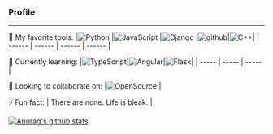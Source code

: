 <!--
Here are some ideas to get you started:
- 🔭 I’m currently working on ...
- 🌱 I’m currently learning ...
- 👯 I’m looking to collaborate on ...
- 🤔 I’m looking for help with ...
- 💬 Ask me about ...
- 📫 How to reach me: ...
- 😄 Pronouns: ...
- ⚡ Fun fact: ...
-->

<h3>Profile</h3>

___

🔭 My favorite tools:
|![Python](https://img.shields.io/badge/-Python-000000?style=flat-square&logo=Python&logoColor=Blue) |![JavaScript](https://img.shields.io/badge/-JavaScript-000001?style=flat-square&logo=JavaScript&logoColor=Green) |![Django](https://img.shields.io/badge/-Django-000000?style=flat-square&logo=Django&logoColor=White) |![github](https://img.shields.io/badge/-GitHub-181717?style=flat-square&logo=GitHub&logoColor=Blue)|![C++](https://img.shields.io/badge/-C++-181717?style=flat-square&logo=C++&logoColor=Blue)|
| ------ | ------ | ------ | ------ |

🌱 Currently learning:
|![TypeScript](https://img.shields.io/badge/-TypeScript-000000?style=flat-square&logo=TypeScript&logoColor=Blue)|![Angular](https://img.shields.io/badge/-Angular-000000?style=flat-square&logo=Angular&logoColor=Blue)|![Flask](https://img.shields.io/badge/-Flask-000000?style=flat-square&logo=Flask&logoColor=Blue)|
| ----- | ----- | ----- |


👯 Looking to collaborate on:
|![OpenSource](https://img.shields.io/badge/-Opensource-181717?style=flat-square&logo=opensource&logoColor=Blue) |

⚡ Fun fact: 
| There are none. Life is bleak. |

[![Anurag's github stats](https://github-readme-stats.vercel.app/api?username=LorM89)](https://github.com/anuraghazra/github-readme-stats)
